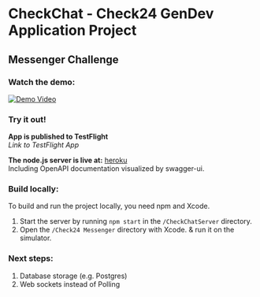 # CheckChat - Check24 GenDev Application Project
## Messenger Challenge

### Watch the demo:

[![Demo Video](https://img.youtube.com/vi/Nd3hpiUj3PU/0.jpg)](https://www.youtube.com/watch?v=Nd3hpiUj3PU)


### Try it out!

**App is published to TestFlight**  
*Link to TestFlight App*  

**The node.js server is live at:** [heroku](https://hidden-bayou-91236-aef7370094a2.herokuapp.com/documentation)  
Including OpenAPI documentation visualized by swagger-ui.

### Build locally:

To build and run the project locally, you need npm and Xcode.

1. Start the server by running `npm start` in the `/CheckChatServer` directory.
2. Open the `/Check24 Messenger` directory with Xcode. & run it on the simulator.

### Next steps:

1. Database storage (e.g. Postgres)
2. Web sockets instead of Polling




